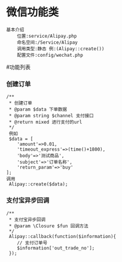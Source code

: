# 微信功能类
    基本介绍
        位置:service/Alipay.php
        命名空间:/Service/Alipay
        调用类型:静态 例:(Alipay::create())
        配置文件:config/wechat.php
#功能列表

### 创建订单
    /**
     * 创建订单
     * @param $data 下单数据
     * @param string $channel 支付接口
     * @return mixed 进行支付的url
     */
     例如
     $data = [
        'amount'=>0.01,
        'timeout_express'=>(time()+1800),
        'body'=>'测试商品',
        'subject'=>'订单名称',
        'return_param'=>'buy'
    ];
    调用
     Alipay::create($data);
     
### 支付宝异步回调
    /**
     * 支付宝异步回调
     * @param \Closure $fun 回调方法
     */
     Alipay::callback(function($information){
        // 支付订单号
        $information['out_trade_no'];
     });